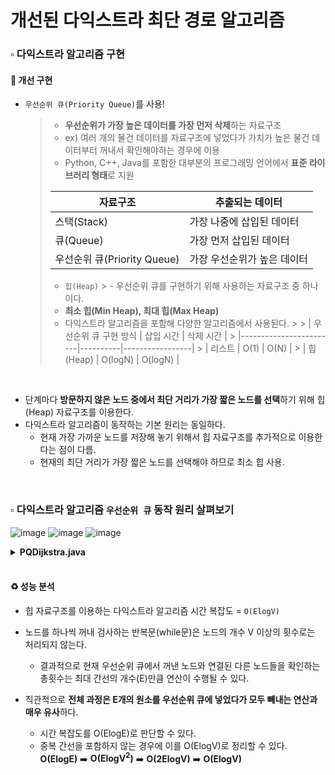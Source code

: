 # 개선된 다익스트라 최단 경로 알고리즘
### ▫️ 다익스트라 알고리즘 구현
#### 📒 개선 구현
- ```우선순위 큐(Priority Queue)```를 사용!
  > - **우선순위가 가장 높은 데이터를 가장 먼저 삭제**하는 자료구조
  > - ex) 여러 개의 물건 데이터를 자료구조에 넣었다가 가치가 높은 물건 데이터부터 꺼내서 확인해야하는 경우에 이용
  > - Python, C++, Java를 포함한 대부분의 프로그래밍 언어에서 **표준 라이브러리 형태**로 지원
  >
  > | 자료구조 | 추출되는 데이터 |
    > |----------|-----------------|
  > | 스택(Stack) | 가장 나중에 삽입된 데이터 |
  > | 큐(Queue) | 가장 먼저 삽입된 데이터 |
  > | 우선순위 큐(Priority Queue) | 가장 우선순위가 높은 데이터 |
  >
  >
  > - ```힙(Heap)```
      >  - 우선순위 큐를 구현하기 위해 사용하는 자료구조 중 하나이다.
  >  - **최소 힙(Min Heap), 최대 힙(Max Heap)**
  >  - 다익스트라 알고리즘을 포함해 다양한 알고리즘에서 사용된다.
      >
      >   | 우선순위 큐 구현 방식  | 삽입 시간 | 삭제 시간 |
        >   |------------------------|----------|-----------------|
      >   | 리스트              | O(1) | O(N) |
      >   | 힙(Heap)              | O(logN) | O(logN) |
>
>

<br>

- 단계마다 **방문하지 않은 노드 중에서 최단 거리가 가장 짧은 노드를 선택**하기 위해 힙(Heap) 자료구조를 이용한다.
- 다익스트라 알고리즘이 동작하는 기본 원리는 동일하다.
    - 현재 가장 가까운 노드를 저장해 놓기 위해서 힙 자료구조를 추가적으로 이용한다는 점이 다름.
    - 현재의 최단 거리가 가장 짧은 노드를 선택해야 하므로 최소 힙 사용.

<br>

### ▫️ 다익스트라 알고리즘 ```우선순위 큐``` 동작 원리 살펴보기
![image](https://github.com/hayannn/2L24-Algo-Study/assets/102213509/42f3a856-6f55-4555-b6d4-3cd3fd129686)
![image](https://github.com/hayannn/2L24-Algo-Study/assets/102213509/516baf63-8fd5-4920-b176-751c509ee875)
![image](https://github.com/hayannn/2L24-Algo-Study/assets/102213509/54bb2a15-f08b-42da-806c-ab07ff6c95e6)

<details>
<summary><strong>PQDijkstra.java</strong></summary>

```java
import java.util.*;

class Node implements Comparable<Node> {

    private int index;
    private int distance;

    public Node(int index, int distance) {
        this.index = index;
        this.distance = distance;
    }

    public int getIndex() {
        return this.index;
    }

    public int getDistance() {
        return this.distance;
    }

    // 거리(비용)가 짧은 것이 높은 우선순위를 가지도록 설정
    @Override
    public int compareTo(Node other) {
        if (this.distance < other.distance) {
            return -1;
        }
        return 1;
    }
}

public class Main {

    public static final int INF = (int) 1e9; // 무한을 의미하는 값으로 10억을 설정
    // 노드의 개수(N), 간선의 개수(M), 시작 노드 번호(Start)
    // 노드의 개수는 최대 100,000개라고 가정
    public static int n, m, start;
    // 각 노드에 연결되어 있는 노드에 대한 정보를 담는 배열
    public static ArrayList<ArrayList<Node>> graph = new ArrayList<ArrayList<Node>>();
    // 최단 거리 테이블 만들기
    public static int[] d = new int[100001];

    public static void dijkstra(int start) {
        PriorityQueue<Node> pq = new PriorityQueue<>();
        // 시작 노드로 가기 위한 최단 경로는 0으로 설정하여, 큐에 삽입
        pq.offer(new Node(start, 0));
        d[start] = 0;
        while(!pq.isEmpty()) { // 큐가 비어있지 않다면
            // 가장 최단 거리가 짧은 노드에 대한 정보 꺼내기
            Node node = pq.poll();
            int dist = node.getDistance(); // 현재 노드까지의 비용 
            int now = node.getIndex(); // 현재 노드
            // 현재 노드가 이미 처리된 적이 있는 노드라면 무시
            if (d[now] < dist) continue;
            // 현재 노드와 연결된 다른 인접한 노드들을 확인
            for (int i = 0; i < graph.get(now).size(); i++) {
                int cost = d[now] + graph.get(now).get(i).getDistance();
                // 현재 노드를 거쳐서, 다른 노드로 이동하는 거리가 더 짧은 경우
                if (cost < d[graph.get(now).get(i).getIndex()]) {
                    d[graph.get(now).get(i).getIndex()] = cost;
                    pq.offer(new Node(graph.get(now).get(i).getIndex(), cost));
                }
            }
        }
    }

    public static void main(String[] args) {
        Scanner sc = new Scanner(System.in);

        n = sc.nextInt();
        m = sc.nextInt();
        start = sc.nextInt();

        // 그래프 초기화
        for (int i = 0; i <= n; i++) {
            graph.add(new ArrayList<Node>());
        }
        
        // 모든 간선 정보를 입력받기
        for (int i = 0; i < m; i++) {
            int a = sc.nextInt();
            int b = sc.nextInt();
            int c = sc.nextInt();
            // a번 노드에서 b번 노드로 가는 비용이 c라는 의미
            graph.get(a).add(new Node(b, c));
        }

        // 최단 거리 테이블을 모두 무한으로 초기화
        Arrays.fill(d, INF);
        
        // 다익스트라 알고리즘을 수행
        dijkstra(start);

        // 모든 노드로 가기 위한 최단 거리를 출력
        for (int i = 1; i <= n; i++) {
            // 도달할 수 없는 경우, 무한(INFINITY)이라고 출력
            if (d[i] == INF) {
                System.out.println("INFINITY");
            }
            // 도달할 수 있는 경우 거리를 출력
            else {
                System.out.println(d[i]);
            }
        }
    }
}
```
```java
//입력
6 11
1
1 2 2
1 3 5
1 4 1
2 3 3
2 4 2
3 2 3
3 6 5
4 3 3
4 5 1
5 3 1
5 6 2

// 출력
0
2
3
1
2
4
```
</details>

<br>

#### ♻️ 성능 분석
- 힙 자료구조를 이용하는 다익스트라 알고리즘 시간 복잡도 =  ```O(ElogV)```
- 노드를 하나씩 꺼내 검사하는 반복문(while문)은 노드의 개수 V 이상의 횟수로는 처리되지 않는다.
    - 결과적으로 현재 우선순위 큐에서 꺼낸 노드와 연결된 다른 노드들을 확인하는 총횟수는 최대 간선의 개수(E)만큼 연산이 수행될 수 있다.

- 직관적으로 **전체 과정은 E개의 원소를 우선순위 큐에 넣었다가 모두 빼내는 연산과 매우 유사**하다.
    - 시간 복잡도를 O(ElogE)로 판단할 수 있다.
    - 중복 간선을 포함하지 않는 경우에 이를 O(ElogV)로 정리할 수 있다. <br>
      **O(ElogE)** ➡️ **O(ElogV<sup>2</sup>)** ➡️ **O(2ElogV)** ➡️ **O(ElogV)**